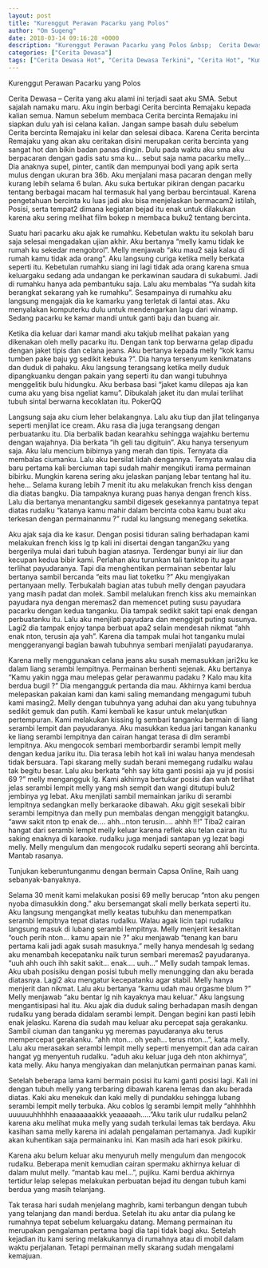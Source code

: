 ```yaml
---
layout: post
title: "Kurenggut Perawan Pacarku yang Polos"
author: "Om Sugeng"
date: 2018-03-14 09:16:28 +0000
description: "Kurenggut Perawan Pacarku yang Polos &nbsp;  Cerita Dewasa &#8211;\u00a0Cerita yang aku alami ini terjadi saat aku SMA. Sebut sajalah namaku maru. Aku ingin berbagi Cerita bercinta Remajaku kepada kalian s..."
categories: ["Cerita Dewasa"]
tags: ["Cerita Dewasa Hot", "Cerita Dewasa Terkini", "Cerita Hot", "Kumpulan Cerita Dewasa", "Kumpulan Cerita Dewasa Terkini"]
---
```


Kurenggut Perawan Pacarku yang Polos
&nbsp;

Cerita Dewasa &#8211; Cerita yang aku alami ini terjadi saat aku SMA. Sebut sajalah namaku maru. Aku ingin berbagi Cerita bercinta Remajaku kepada kalian semua. Namun sebelum membaca Cerita bercinta Remajaku ini siapkan dulu yah isi celana kalian. Jangan sampe basah dulu sebelum Cerita bercinta Remajaku ini kelar dan selesai dibaca. Karena Cerita bercinta Remajaku yang akan aku ceritakan disini merupakan cerita bercinta yang sangat hot dan bikin badan panas dingin. Dulu pada waktu aku sma aku berpacaran dengan gadis satu sma ku… sebut saja nama pacarku melly… Dia anaknya supel, pinter, cantik dan mempunyai bodi yang apik serta mulus dengan ukuran bra 36b. Aku menjalani masa pacaran dengan melly kurang lebih selama 6 bulan. Aku suka bertukar pikiran dengan pacarku tentang berbagai macam hal termasuk hal yang berbau bercintaual. Karena pengetahuan bercinta ku luas jadi aku bisa menjelaskan bermacam2 istilah, Posisi, serta tempat2 dimana kegiatan bejad itu enak untuk dilakukan karena aku sering melihat film bokep n membaca buku2 tentang bercinta.

Suatu hari pacarku aku ajak ke rumahku. Kebetulan waktu itu sekolah baru saja selesai mengadakan ujian akhir. Aku bertanya “melly kamu tidak ke rumah ku sekedar mengobrol”. Melly menjawab “aku mau2 saja kalau di rumah kamu tidak ada orang”. Aku langsung curiga ketika melly berkata seperti itu. Kebetulan rumahku siang ini lagi tidak ada orang karena smua keluargaku sedang ada undangan ke perkawinan saudara di sukabumi. Jadi di rumahku hanya ada pembantuku saja. Lalu aku membalas “Ya sudah kita berangkat sekarang yah ke rumahku”. Sesampainya di rumahku aku langsung mengajak dia ke kamarku yang terletak di lantai atas. Aku menyalakan komputerku dulu untuk mendengarkan lagu dari winamp. Sedang pacarku ke kamar mandi untuk ganti baju dan buang air.

Ketika dia keluar dari kamar mandi aku takjub melihat pakaian yang dikenakan oleh melly pacarku itu. Dengan tank top berwarna gelap dipadu dengan jaket tipis dan celana jeans. Aku bertanya kepada melly “kok kamu tumben pake baju yg sedikit kebuka ?”. Dia hanya tersenyum kenikmatans dan duduk di pahaku. Aku langsung terangsang ketika melly duduk dipangkuanku dengan pakain yang seperti itu dan wangi tubuhnya menggelitik bulu hidungku. Aku berbasa basi “jaket kamu dilepas aja kan cuma aku yang bisa ngeliat kamu”. Dibukalah jaket itu dan mulai terlihat tubuh sintal berwarna kecoklatan itu. PokerQQ

Langsung saja aku cium leher belakangnya. Lalu aku tiup dan jilat telinganya seperti menjilat ice cream. Aku rasa dia juga terangsang dengan perbuatanku itu. Dia berbalik badan kearahku sehingga wajahku bertemu dengan wajahnya. Dia berkata “ih geli tau digituin”. Aku hanya tersenyum saja. Aku lalu mencium bibirnya yang merah dan tipis. Ternyata dia membalas ciumanku. Lalu aku bersilat lidah dengannya. Ternyata walau dia baru pertama kali berciuman tapi sudah mahir mengikuti irama permainan bibirku. Mungkin karena sering aku jelaskan panjang lebar tentang hal itu. hehe… Selama kurang lebih 7 menit itu aku melakukan french kiss dengan dia diatas bangku. Dia tampaknya kurang puas hanya dengan french kiss. Lalu dia bertanya menantangku sambil digesek gesekannya pantatnya tepat diatas rudalku “katanya kamu mahir dalam bercinta coba kamu buat aku terkesan dengan permainanmu ?” rudal ku langsung menegang seketika.

Aku ajak saja dia ke kasur. Dengan posisi tiduran saling berhadapan kami melakukan french kiss lg tp kali ini disertai dengan tangan2ku yang bergerilya mulai dari tubuh bagian atasnya. Terdengar bunyi air liur dan kecupan kedua bibir kami. Perlahan aku turunkan tali tanktop itu agar terlihat payudaranya. Tapi dia menghentikan permainan sebentar lalu bertanya sambil bercanda “eits mau liat toketku ?” Aku mengiyakan pertanyaan melly. Terbukalah bagian atas tubuh melly dengan payudara yang masih padat dan molek. Sambil melalukan french kiss aku memainkan payudara nya dengan meremas2 dan memencet puting susu payudara pacarku dengan kedua tanganku. Dia tampak sedikit sakit tapi enak dengan perbuatanku itu. Lalu aku menjilati payudara dan menggigit puting susunya. Lagi2 dia tampak enjoy tanpa berbuat apa2 selain mendesah nikmat “ahh enak nton, terusin aja yah”. Karena dia tampak mulai hot tanganku mulai menggeranyangi bagian bawah tubuhnya sembari menjialati payudaranya.

Karena melly menggunakan celana jeans aku susah memasukkan jari2ku ke dalam liang serambi lempitnya. Permainan berhenti sejenak. Aku bertanya “Kamu yakin ngga mau melepas gelar perawanmu padaku ? Kalo mau kita berdua bugil ?” Dia mengangguk pertanda dia mau. Akhirnya kami berdua melepaskan pakaian kami dan kami saling memandang mengagumi tubuh kami masing2. Melly dengan tubuhnya yang aduhai dan aku yang tubuhnya sedikit gemuk dan putih. Kami kembali ke kasur untuk melanjutkan pertempuran. Kami melakukan kissing lg sembari tanganku bermain di liang serambi lempit dan payudaranya. Aku masukkan kedua jari tangan kananku ke liang serambi lempitnya dan cairan hangat terasa di dlm serambi lempitnya. Aku mengocok sembari memborbardir serambi lempit melly dengan kedua jariku itu. Dia terasa lebih hot kali ini walau hanya mendesah tidak bersuara. Tapi skarang melly sudah berani memegang rudalku walau tak begitu besar. Lalu aku berkata “ehh say kita ganti posisi aja yu jd posisi 69 ?” melly mengangguk lg. Kami akhirnya bertukar posisi dan wah terlihat jelas serambi lempit melly yang msh sempit dan wangi ditutupi bulu2 jembinya yg lebat. Aku menjilati sambil memainkan jariku di serambi lempitnya sedangkan melly berkaraoke dibawah. Aku gigit sesekali bibir serambi lempitnya dan melly pun membalas dengan menggigit batangku. “aww sakit nton tp enak de…. ahh…nton terusin…. ahhh !!!” Tiba2 cairan hangat dari serambi lempit melly keluar karena reflek aku telan cairan itu saking enaknya di karaoke. rudalku juga menjadi santapan yg lezat bagi melly. Melly mengulum dan mengocok rudalku seperti seorang ahli bercinta. Mantab rasanya.

Tunjukan keberuntunganmu dengan bermain Capsa Online, Raih uang sebanyak-banyaknya.

Selama 30 menit kami melakukan posisi 69 melly berucap “nton aku pengen nyoba dimasukkin dong.” aku bersemangat skali melly berkata seperti itu. Aku langsung mengangkat melly keatas tubuhku dan menempatkan serambi lempitnya tepat diatas rudalku. Walau agak licin tapi rudalku langsung masuk di lubang serambi lempitnya. Melly menjerit kesakitan “ouch perih nton… kamu apain nie ?” aku menjawab “tenang kan baru pertama kali jadi agak susah masuknya.” melly hanya mendesah lg sedang aku menambah kecepatanku naik turun sembari meremas2 payudaranya. “uuh ahh ouch ihh sakit sakit… enak…. uuh…” Melly sudah tampak lemas. Aku ubah posisiku dengan posisi tubuh melly menungging dan aku berada diatasnya. Lagi2 aku mengatur kecepatanku agar stabil. Melly hanya menjerit dan nikmat. Lalu aku bertanya “kamu udah mau orgasme blum ?” Melly menjawab “aku bentar lg nih kayaknya mau keluar.” Aku langsung mengantisipasi hal itu. Aku ajak dia duduk saling berhadapan masih dengan rudalku yang berada didalam serambi lempit. Dengan begini kan pasti lebih enak jelasku. Karena dia sudah mau keluar aku percepat saja gerakanku. Sambil ciuman dan tanganku yg meremas payudaranya aku terus mempercepat gerakanku. “ahh nton… oh yeah… terus nton…”, kata melly. Lalu aku merasakan serambi lempit melly seperti menyempit dan ada cairan hangat yg menyentuh rudalku. “aduh aku keluar juga deh nton akhirnya”, kata melly. Aku hanya mengiyakan dan melanjutkan permainan panas kami.

Setelah beberapa lama kami bermain posisi itu kami ganti posisi lagi. Kali ini dengan tubuh melly yang terbaring dibawah karena lemas dan aku berada diatas. Kaki aku menekuk dan kaki melly di pundakku sehingga lubang serambi lempit melly terbuka. Aku coblos lg serambi lempit melly “ahhhhhh uuuuuuhhhhhh enaaaaaaakkk yeaaaaah…..”Aku tarik ulur rudalku pelan2 karena aku melihat muka melly yang sudah terkulai lemas tak berdaya. Aku kasihan sama melly karena ini adalah pengalaman pertamanya. Jadi kupikir akan kuhentikan saja permainanku ini. Kan masih ada hari esok pikirku.

Karena aku belum keluar aku menyuruh melly mengulum dan mengocok rudalku. Beberapa menit kemudian cairan spermaku akhirnya keluar di dalam mulut melly. “mantab kau mel…”, pujiku. Kami berdua akhirnya tertidur lelap selepas melakukan perbuatan bejad itu dengan tubuh kami berdua yang masih telanjang.

Tak terasa hari sudah menjelang maghrib, kami terbangun dengan tubuh yang telanjang dan mandi berdua. Setelah itu aku antar dia pulang ke rumahnya tepat sebelum keluargaku datang. Memang permainan itu merupakan pengalaman pertama bagi dia tapi tidak bagi aku. Setelah kejadian itu kami sering melakukannya di rumahnya atau di mobil dalam waktu perjalanan. Tetapi permainan melly skarang sudah mengalami kemajuan.